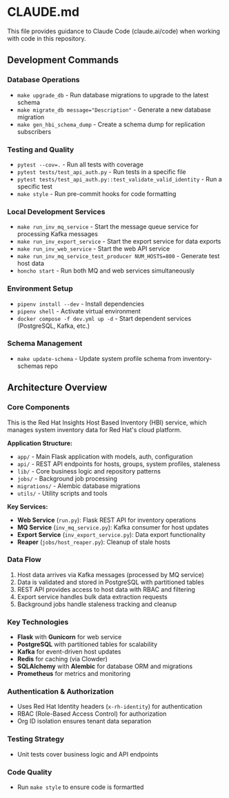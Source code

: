 # CLAUDE.md

This file provides guidance to Claude Code (claude.ai/code) when working with code in this repository.

## Development Commands

### Database Operations
- `make upgrade_db` - Run database migrations to upgrade to the latest schema
- `make migrate_db message="Description"` - Generate a new database migration
- `make gen_hbi_schema_dump` - Create a schema dump for replication subscribers

### Testing and Quality
- `pytest --cov=.` - Run all tests with coverage
- `pytest tests/test_api_auth.py` - Run tests in a specific file
- `pytest tests/test_api_auth.py::test_validate_valid_identity` - Run a specific test
- `make style` - Run pre-commit hooks for code formatting

### Local Development Services
- `make run_inv_mq_service` - Start the message queue service for processing Kafka messages
- `make run_inv_export_service` - Start the export service for data exports
- `make run_inv_web_service` - Start the web API service
- `make run_inv_mq_service_test_producer NUM_HOSTS=800` - Generate test host data
- `honcho start` - Run both MQ and web services simultaneously

### Environment Setup
- `pipenv install --dev` - Install dependencies
- `pipenv shell` - Activate virtual environment
- `docker compose -f dev.yml up -d` - Start dependent services (PostgreSQL, Kafka, etc.)

### Schema Management
- `make update-schema` - Update system profile schema from inventory-schemas repo

## Architecture Overview

### Core Components
This is the Red Hat Insights Host Based Inventory (HBI) service, which manages system inventory data for Red Hat's cloud platform.

**Application Structure:**
- `app/` - Main Flask application with models, auth, configuration
- `api/` - REST API endpoints for hosts, groups, system profiles, staleness
- `lib/` - Core business logic and repository patterns
- `jobs/` - Background job processing
- `migrations/` - Alembic database migrations
- `utils/` - Utility scripts and tools

**Key Services:**
- **Web Service** (`run.py`): Flask REST API for inventory operations
- **MQ Service** (`inv_mq_service.py`): Kafka consumer for host updates
- **Export Service** (`inv_export_service.py`): Data export functionality
- **Reaper** (`jobs/host_reaper.py`): Cleanup of stale hosts

### Data Flow
1. Host data arrives via Kafka messages (processed by MQ service)
2. Data is validated and stored in PostgreSQL with partitioned tables
3. REST API provides access to host data with RBAC and filtering
4. Export service handles bulk data extraction requests
5. Background jobs handle staleness tracking and cleanup

### Key Technologies
- **Flask** with **Gunicorn** for web service
- **PostgreSQL** with partitioned tables for scalability
- **Kafka** for event-driven host updates
- **Redis** for caching (via Clowder)
- **SQLAlchemy** with **Alembic** for database ORM and migrations
- **Prometheus** for metrics and monitoring

### Authentication & Authorization
- Uses Red Hat Identity headers (`x-rh-identity`) for authentication
- RBAC (Role-Based Access Control) for authorization
- Org ID isolation ensures tenant data separation

### Testing Strategy
- Unit tests cover business logic and API endpoints

### Code Quality
- Run `make style` to ensure code is formartted
